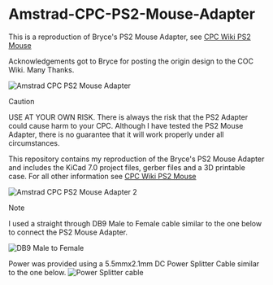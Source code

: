 # Amstrad-CPC-PS2-Mouse-Adapter
This is a reproduction of Bryce's PS2 Mouse Adapter, see [CPC Wiki PS2 Mouse](https://www.cpcwiki.eu/index.php?title=PS2Mouse)

Acknowledgements got to Bryce for posting the origin design to the COC Wiki. Many Thanks.

![Amstrad CPC PS2 Mouse Adapter](https://github.com/user-attachments/assets/714ede60-465c-4d70-b158-1c28a0cf5435)

>[!CAUTION]
>USE AT YOUR OWN RISK.
>There is always the risk that the PS2 Adapter could cause harm to your CPC. Although I have tested the PS2 Mouse Adapter, there is no guarantee that it will work properly under all circumstances.

This repository contains my reproduction of the Bryce's PS2 Mouse Adapter and includes the KiCad 7.0 project files, gerber files and a 3D printable case. For all other information see [CPC Wiki PS2 Mouse](https://www.cpcwiki.eu/index.php?title=PS2Mouse)

![Amstrad CPC PS2 Mouse Adapter 2](https://github.com/user-attachments/assets/b474fc2c-427b-4b02-9a46-57d2886561ff)

>[!NOTE]
>I used a straight through DB9 Male to Female cable similar to the one below to connect the PS2 Mouse Adapter.
>
>![DB9 Male to Female](https://github.com/user-attachments/assets/a5869833-d1dc-4147-b3e4-e92d5b4c9d73)
>
>Power was provided using a 5.5mmx2.1mm DC Power Splitter Cable similar to the one below.
>![Power Splitter cable](https://github.com/user-attachments/assets/e2236888-9757-40f6-8d38-58597fc88612)

